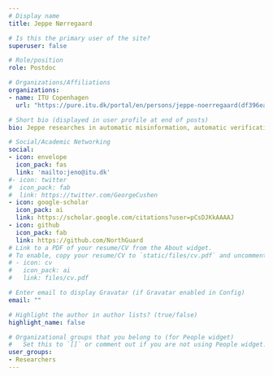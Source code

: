 ```yaml
---
# Display name
title: Jeppe Nørregaard

# Is this the primary user of the site?
superuser: false

# Role/position
role: Postdoc

# Organizations/Affiliations
organizations:
- name: ITU Copenhagen
  url: "https://pure.itu.dk/portal/en/persons/jeppe-noerregaard(df396ea8-ad68-4b7b-8cd4-bbb563c5e280).html"

# Short bio (displayed in user profile at end of posts)
bio: Jeppe researches in automatic misinformation, automatic verification, and machine learning.

# Social/Academic Networking
social:
- icon: envelope
  icon_pack: fas
  link: 'mailto:jeno@itu.dk'
#- icon: twitter
#  icon_pack: fab
#  link: https://twitter.com/GeorgeCushen
- icon: google-scholar
  icon_pack: ai
  link: https://scholar.google.com/citations?user=pCsDJKkAAAAJ
- icon: github
  icon_pack: fab
  link: https://github.com/NorthGuard
# Link to a PDF of your resume/CV from the About widget.
# To enable, copy your resume/CV to `static/files/cv.pdf` and uncomment the lines below.
# - icon: cv
#   icon_pack: ai
#   link: files/cv.pdf

# Enter email to display Gravatar (if Gravatar enabled in Config)
email: ""

# Highlight the author in author lists? (true/false)
highlight_name: false

# Organizational groups that you belong to (for People widget)
#   Set this to `[]` or comment out if you are not using People widget.
user_groups:
- Researchers
---
```


